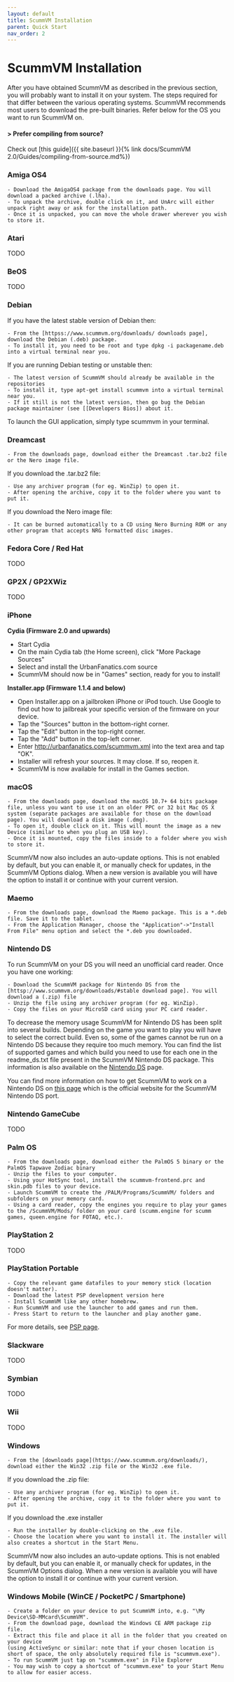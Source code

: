 ```yaml
---
layout: default
title: ScummVM Installation
parent: Quick Start
nav_order: 2
---
```


# ScummVM Installation

After you have obtained ScummVM as described in the previous section, you will probably want to install it on your system. The steps required for that differ between the various operating systems. ScummVM recommends most users to download the pre-built binaries. Refer below for the OS you want to run ScummVM on.

#### > Prefer compiling from source?  
Check out [this guide]({{ site.baseurl }}{% link docs/ScummVM 2.0/Guides/compiling-from-source.md%})

### Amiga OS4

```
- Download the AmigaOS4 package from the downloads page. You will download a packed archive (.lha).
- To unpack the archive, double click on it, and UnArc will either unpack right away or ask for the installation path.
- Once it is unpacked, you can move the whole drawer wherever you wish to store it.
```
### Atari
TODO

### BeOS
TODO

### Debian
If you have the latest stable version of Debian then:  
```
- From the [httpss://www.scummvm.org/downloads/ downloads page], download the Debian (.deb) package.
- To install it, you need to be root and type dpkg -i packagename.deb into a virtual terminal near you.
```

If you are running Debian testing or unstable then:  
```
- The latest version of ScummVM should already be available in the repositories
- To install it, type apt-get install scummvm into a virtual terminal near you.
- If it still is not the latest version, then go bug the Debian package maintainer (see [[Developers Bios]) about it.
```

To launch the GUI application, simply type scummvm in your terminal.

### Dreamcast

```
- From the downloads page, download either the Dreamcast .tar.bz2 file or the Nero image file.
```

If you download the .tar.bz2 file:  
```
- Use any archiver program (for eg. WinZip) to open it.
- After opening the archive, copy it to the folder where you want to put it.
```

If you download the Nero image file:  
```
- It can be burned automatically to a CD using Nero Burning ROM or any other program that accepts NRG formatted disc images.
```

### Fedora Core / Red Hat
TODO

### GP2X / GP2XWiz
TODO

### iPhone

**Cydia (Firmware 2.0 and upwards)**
- Start Cydia
- On the main Cydia tab (the Home screen), click "More Package Sources"
- Select and install the UrbanFanatics.com source
- ScummVM should now be in "Games" section, ready for you to install!

**Installer.app (Firmware 1.1.4 and below)**  
- Open Installer.app on a jailbroken iPhone or iPod touch. Use Google to find out how to jailbreak your specific version of the firmware on your device.
- Tap the "Sources" button in the bottom-right corner.
- Tap the "Edit" button in the top-right corner.
- Tap the "Add" button in the top-left corner.
- Enter http://urbanfanatics.com/scummvm.xml into the text area and tap "OK".
- Installer will refresh your sources. It may close. If so, reopen it.
- ScummVM is now available for install in the Games section.

### macOS

```
- From the downloads page, download the macOS 10.7+ 64 bits package file, unless you want to use it on an older PPC or 32 bit Mac OS X system (separate packages are available for those on the download page). You will download a disk image (.dmg).
- To open it, double click on it. This will mount the image as a new Device (similar to when you plug an USB key).
- Once it is mounted, copy the files inside to a folder where you wish to store it.
```
ScummVM now also includes an auto-update options. This is not enabled by default, but you can enable it, or manually check for updates, in the ScummVM Options dialog. When a new version is available you will have the option to install it or continue with your current version.

### Maemo

```
- From the downloads page, download the Maemo package. This is a *.deb file. Save it to the tablet.
- From the Application Manager, choose the "Application"->"Install From File" menu option and select the *.deb you downloaded.
```

### Nintendo DS

To run ScummVM on your DS you will need an unofficial card reader. Once you have one working:  
```
- Download the ScummVM package for Nintendo DS from the [httsp://www.scummvm.org/downloads/#stable download page]. You will download a (.zip) file
- Unzip the file using any archiver program (for eg. WinZip).
- Copy the files on your MicroSD card using your PC card reader.
```  
To decrease the memory usage ScummVM for Nintendo DS has been split into several builds. Depending on the game you want to play you will have to select the correct build. Even so, some of the games cannot be run on a Nintendo DS because they require too much memory. You can find the list of supported games and which build you need to use for each one in the readme_ds.txt file present in the ScummVM Nintendo DS package. This information is also available on the [Nintendo DS](https://wiki.scummvm.org/index.php?title=Nintendo_DS) page.

You can find more information on how to get ScummVM to work on a Nintendo DS on [this page](http://scummvm.drunkencoders.com) which is the official website for the ScummVM Nintendo DS port.

### Nintendo GameCube
TODO

### Palm OS

```
- From the downloads page, download either the PalmOS 5 binary or the PalmOS Tapwave Zodiac binary
- Unzip the files to your computer.
- Using your HotSync tool, install the scummvm-frontend.prc and skin.pdb files to your device.
- Launch ScummVM to create the /PALM/Programs/ScummVM/ folders and subfolders on your memory card.
- Using a card reader, copy the engines you require to play your games to the /ScummVM/Mods/ folder on your card (scumm.engine for scumm games, queen.engine for FOTAQ, etc.).
```
### PlayStation 2
TODO

### PlayStation Portable

```
- Copy the relevant game datafiles to your memory stick (location doesn't matter).
- Download the latest PSP development version here
- Install ScummVM like any other homebrew.
- Run ScummVM and use the launcher to add games and run them.
- Press Start to return to the launcher and play another game.
```  
For more details, see [PSP page](https://wiki.scummvm.org/index.php?title=PlayStation_Portable#Installation).

### Slackware
TODO

### Symbian
TODO

### Wii
TODO

### Windows

```
- From the [downloads page](https://www.scummvm.org/downloads/), download either the Win32 .zip file or the Win32 .exe file.
```  
If you download the .zip file:  
```
- Use any archiver program (for eg. WinZip) to open it.
- After opening the archive, copy it to the folder where you want to put it.
```  

If you download the .exe installer  
```
- Run the installer by double-clicking on the .exe file.
- Choose the location where you want to install it. The installer will also creates a shortcut in the Start Menu.
```  
ScummVM now also includes an auto-update options. This is not enabled by default, but you can enable it, or manually check for updates, in the ScummVM Options dialog. When a new version is available you will have the option to install it or continue with your current version.  

### Windows Mobile (WinCE / PocketPC / Smartphone)

```
- Create a folder on your device to put ScummVM into, e.g. "\My Device\SD-MMcard\ScummVM".
- From the download page, download the Windows CE ARM package zip file.
- Extract this file and place it all in the folder that you created on your device
(using ActiveSync or similar: note that if your chosen location is short of space, the only absolutely required file is "scummvm.exe").
- To run ScummVM just tap on "scummvm.exe" in File Explorer
- You may wish to copy a shortcut of "scummvm.exe" to your Start Menu to allow for easier access.

```
